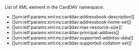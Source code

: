 List of XML element in the CardDAV namespace:

* [[urn:ietf:params:xml:ns:carddav:addressbook-description]]
* [[urn:ietf:params:xml:ns:carddav:addressbook-home-set]]
* [[urn:ietf:params:xml:ns:carddav:max-resource-size]]
* [[urn:ietf:params:xml:ns:carddav:principal-address]]
* [[urn:ietf:params:xml:ns:carddav:supported-address-data]]
* [[urn:ietf:params:xml:ns:carddav:supported-collation-set]]


